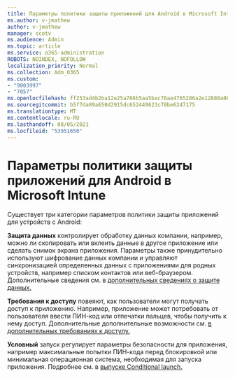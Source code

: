```yaml
---
title: Параметры политики защиты приложений для Android в Microsoft Intune
ms.author: v-jmathew
author: v-jmathew
manager: scotv
ms.audience: Admin
ms.topic: article
ms.service: o365-administration
ROBOTS: NOINDEX, NOFOLLOW
localization_priority: Normal
ms.collection: Adm_O365
ms.custom:
- "9003997"
- "7057"
ms.openlocfilehash: ff253ad4b2ba12e25a786b5aa5bac76ae4765206a2e12880a0673ce5fcbf30c2
ms.sourcegitcommit: b5f7da89a650d2915dc652449623c78be6247175
ms.translationtype: MT
ms.contentlocale: ru-RU
ms.lasthandoff: 08/05/2021
ms.locfileid: "53951650"
---
```

# <a name="android-app-protection-policy-settings-in-microsoft-intune"></a>Параметры политики защиты приложений для Android в Microsoft Intune

Существует три категории параметров политики защиты приложений для устройств с Android:

**Защита данных** контролирует обработку данных компании, например, можно ли скопировать или вклеить данные в другое приложение или сделать снимок экрана приложения. Параметры также принудительно используют шифрование данных компании и управляют синхронизацией определенных данных с приложениями для родных устройств, например списком контактов или веб-браузером. Дополнительные сведения см. в [дополнительных сведениях о защите данных.](https://go.microsoft.com/fwlink/?linkid=2135259)

**Требования к доступу** повеяют, как пользователи могут получать доступ к приложению. Например, приложение может потребовать от пользователя ввести ПИН-код или отпечатки пальцев, чтобы получить к нему доступ. Дополнительные дополнительные возможности см. [в дополнительных требованиях к доступу.](https://go.microsoft.com/fwlink/?linkid=2135260)

**Условный** запуск регулирует параметры безопасности для приложения, например максимальные попытки ПИН-кода перед блокировкой или минимальная операционная система, необходимая для запуска приложения. Подробнее см. в [выпуске Conditional launch.](https://go.microsoft.com/fwlink/?linkid=2135507)
